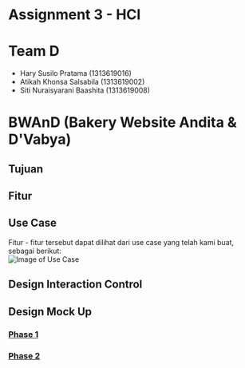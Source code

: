 # Assignment 3 - HCI

# Team D
- Hary Susilo Pratama (1313619016)
- Atikah Khonsa Salsabila (1313619002)
- Siti Nuraisyarani Baashita (1313619008)

# BWAnD (Bakery Website Andita & D'Vabya)

## Tujuan

## Fitur

## Use Case
Fitur - fitur tersebut dapat dilihat dari use case yang telah kami buat, sebagai berikut:<br>
![Image of Use Case](https://github.com/Nia2311/BWAnD-Bakery-Website-Andita-D-vabya-/blob/main/1st%20Phase/usecase.jpeg)

## Design Interaction Control

## Design Mock Up

### [Phase 1](https://github.com/Nia2311/BWAnD/tree/main/1st%20Phase)

### [Phase 2](https://github.com/Nia2311/BWAnD/tree/main/2nd%20Phase)
